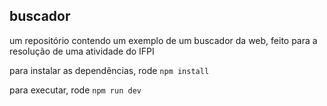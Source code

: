 
buscador
---

um repositório contendo um exemplo de um buscador da web, feito para a resolução de uma atividade do IFPI

para instalar as dependências, rode `npm install`

para executar, rode `npm run dev`